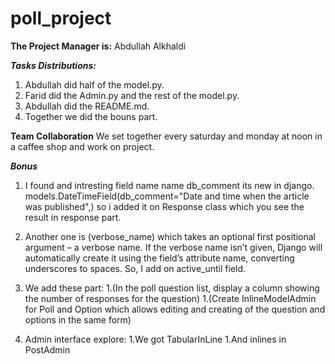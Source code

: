 # poll_project

**The Project Manager is:**
Abdullah Alkhaldi

***Tasks Distributions:***
1. Abdullah did half of the model.py. 
2. Farid did the Admin.py and the rest of the model.py.
3. Abdullah did the README.md.
4. Together we did the bouns part.


****Team Collaboration****
We set together every saturday and monday at noon in a caffee shop and work on project.

*****Bonus*****
1. I found and intresting field name name db_comment its new in django. models.DateTimeField(db_comment="Date and time when the article was published",)  so i added it on Response class which you see the result in response part.

2. Another one is (verbose_name) which takes an optional first positional argument – a verbose name. If the verbose name isn’t given, Django will automatically create it using the field’s attribute name, converting underscores to spaces. So, I add on active_until field.

3. We add these part:
1.(In the poll question list, display a column showing the number of responses for the question)
1.(Create InlineModelAdmin for Poll and Option which allows editing and creating of the question and options in the same form)

4. Admin interface explore:
1.We got TabularInLine
1.And inlines in PostAdmin